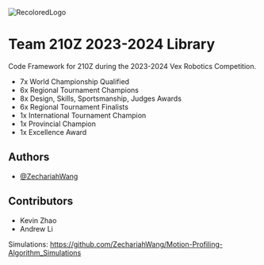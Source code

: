 ![RecoloredLogo](https://user-images.githubusercontent.com/97078224/230698177-5690229d-7d7e-4f90-89dc-b33ee27bca9b.png)


# Team 210Z 2023-2024 Library

Code Framework for 210Z during the 2023-2024 Vex Robotics Competition.

- 7x World Championship Qualified
- 6x Regional Tournament Champions
- 8x Design, Skills, Sportsmanship, Judges Awards
- 6x Regional Tournament Finalists
- 1x International Tournament Champion
- 1x Provincial Champion
- 1x Excellence Award

## Authors

- [@ZechariahWang](https://github.com/ZechariahWang)


## Contributors

 - Kevin Zhao
 - Andrew Li


Simulations: https://github.com/ZechariahWang/Motion-Profiling-Algorithm_Simulations
